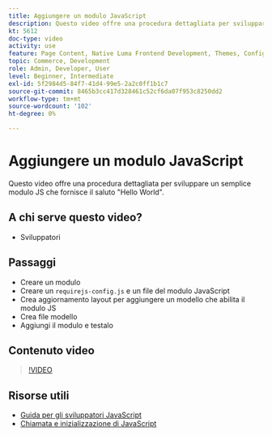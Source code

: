 ```yaml
---
title: Aggiungere un modulo JavaScript
description: Questo video offre una procedura dettagliata per sviluppare un semplice modulo JS che fornisce il saluto "Hello World".
kt: 5612
doc-type: video
activity: use
feature: Page Content, Native Luma Frontend Development, Themes, Configuration
topic: Commerce, Development
role: Admin, Developer, User
level: Beginner, Intermediate
exl-id: 5f2984d5-84f7-41d4-99e5-2a2c0ff1b1c7
source-git-commit: 8465b3cc417d328461c52cf6da07f953c8250dd2
workflow-type: tm+mt
source-wordcount: '102'
ht-degree: 0%

---
```


# Aggiungere un modulo JavaScript

Questo video offre una procedura dettagliata per sviluppare un semplice modulo JS che fornisce il saluto &quot;Hello World&quot;.

## A chi serve questo video?

- Sviluppatori

## Passaggi

- Creare un modulo
- Creare un `requirejs-config.js` e un file del modulo JavaScript
- Crea aggiornamento layout per aggiungere un modello che abilita il modulo JS
- Crea file modello
- Aggiungi il modulo e testalo

## Contenuto video

>[!VIDEO](https://video.tv.adobe.com/v/35790?quality=12&learn=on)

## Risorse utili

- [Guida per gli sviluppatori JavaScript](https://developer.adobe.com/commerce/frontend-core/javascript/)
- [Chiamata e inizializzazione di JavaScript](https://developer.adobe.com/commerce/frontend-core/javascript/init/)
